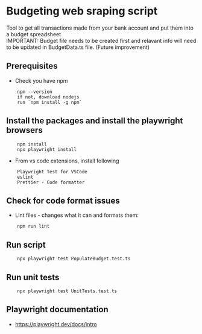 # Budgeting web sraping script

Tool to get all transactions made from your bank account and put them into a budget spreadsheet\
IMPORTANT: Budget file needs to be created first and relavant info will need to be updated in BudgetData.ts file. (Future improvement)

## Prerequisites

- Check you have npm
```
    npm --version
    if not, download nodejs
    run `npm install -g npm`
```

## Install the packages and install the playwright browsers

```
    npm install
    npx playwright install
```

- From vs code extensions, install following

```
    Playwright Test for VSCode
    eslint
    Prettier - Code formatter
```

## Check for code format issues

- Lint files - changes what it can and formats them:
```
    npm run lint
```

## Run script
```
    npx playwright test PopulateBudget.test.ts
```

## Run unit tests
```
    npx playwright test UnitTests.test.ts
```

## Playwright documentation

- https://playwright.dev/docs/intro
